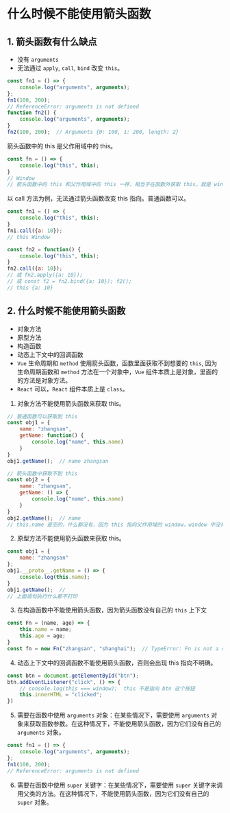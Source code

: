 # 什么时候不能使用箭头函数

## 1. 箭头函数有什么缺点

- 没有 `arguments`
- 无法通过 `apply`, `call`, `bind` 改变 `this`。

```javascript
const fn1 = () => {
    console.log("arguments", arguments);
};
fn1(100, 200);
// ReferenceError: arguments is not defined
function fn2() {
    console.log("arguments", arguments);
}
fn2(100, 200);  // Arguments {0: 100, 1: 200, length: 2}
```

箭头函数中的 this 是父作用域中的 this。

```javascript
const fn = () => {
    console.log("this", this);
}
// Window
// 箭头函数中的 this 和父作用域中的 this 一样，相当于在函数外获取 this，就是 window 对象
```

以 call 方法为例，无法通过箭头函数改变 this 指向。普通函数可以。

```javascript
const fn1 = () => {
    console.log("this", this);
}
fn1.call({a: 10});
// this Window
```

```javascript
const fn2 = function() {
    console.log("this", this);
}
fn2.call({a: 10});
// 或 fn2.apply({a: 10});
// 或 const f2 = fn2.bind({a: 10}); f2();
// this {a: 10}
```

## 2. 什么时候不能使用箭头函数

- 对象方法
- 原型方法
- 构造函数
- 动态上下文中的回调函数
- `Vue` 生命周期和 `method` 使用箭头函数，函数里面获取不到想要的 `this`, 因为生命周期函数和 `method` 方法在一个对象中，`Vue` 组件本质上是对象，里面的的方法是对象方法。
- `React` 可以，`React` 组件本质上是 `class`。

1. 对象方法不能使用箭头函数来获取 this。

```javascript
// 普通函数可以获取到 this
const obj1 = {
    name: "zhangsan",
    getName: function() {
        console.log("name", this.name)
    }
}
obj1.getName();  // name zhangsan

// 箭头函数中获取不到 this
const obj2 = {
    name: "zhangsan",
    getName: () => {
        console.log("name", this.name)
    }
}
obj2.getName();  // name
// this.name 是空的，什么都没有，因为 this 指向父作用域的 window，window 中没有定义 name 变量
```

2. 原型方法不能使用箭头函数来获取 this。

```javascript
const obj1 = {
    name: "zhangsan"
};
obj1.__proto__.getName = () => {
    console.log(this.name);
}
obj1.getName();  //
// 上面语句执行什么都不打印
```

3. 在构造函数中不能使用箭头函数，因为箭头函数没有自己的 `this` 上下文

```javascript
const Fn = (name, age) => {
    this.name = name;
    this.age = age;
}
const fn = new Fn("zhangsan", "shanghai");  // TypeError: Fn is not a constructor
```

4. 动态上下文中的回调函数不能使用箭头函数，否则会出现 this 指向不明确。

```javascript
const btn = document.getElementById("btn");
btn.addEventListener("click", () => {
    // console.log(this === window);  this 不是指向 btn 这个按钮
    this.innerHTML = "clicked";
})
```

5. 需要在函数中使用 `arguments` 对象：在某些情况下，需要使用 `arguments` 对象来获取函数参数。在这种情况下，不能使用箭头函数，因为它们没有自己的 `arguments` 对象。

```javascript
const fn1 = () => {
    console.log("arguments", arguments);
};
fn1(100, 200);
// ReferenceError: arguments is not defined
```

6. 需要在函数中使用 `super` 关键字：在某些情况下，需要使用 `super` 关键字来调用父类的方法。在这种情况下，不能使用箭头函数，因为它们没有自己的 `super` 对象。
